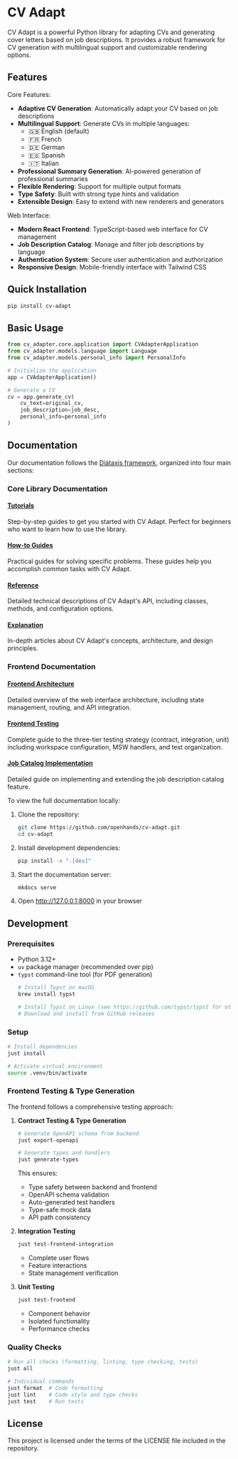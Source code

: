 # CV Adapt

CV Adapt is a powerful Python library for adapting CVs and generating cover letters based on job descriptions. It provides a robust framework for CV generation with multilingual support and customizable rendering options.

## Features

Core Features:
- **Adaptive CV Generation**: Automatically adapt your CV based on job descriptions
- **Multilingual Support**: Generate CVs in multiple languages:
    - 🇬🇧 English (default)
    - 🇫🇷 French
    - 🇩🇪 German
    - 🇪🇸 Spanish
    - 🇮🇹 Italian
- **Professional Summary Generation**: AI-powered generation of professional summaries
- **Flexible Rendering**: Support for multiple output formats
- **Type Safety**: Built with strong type hints and validation
- **Extensible Design**: Easy to extend with new renderers and generators

Web Interface:
- **Modern React Frontend**: TypeScript-based web interface for CV management
- **Job Description Catalog**: Manage and filter job descriptions by language
- **Authentication System**: Secure user authentication and authorization
- **Responsive Design**: Mobile-friendly interface with Tailwind CSS

## Quick Installation

```bash
pip install cv-adapt
```

## Basic Usage

```python
from cv_adapter.core.application import CVAdapterApplication
from cv_adapter.models.language import Language
from cv_adapter.models.personal_info import PersonalInfo

# Initialize the application
app = CVAdapterApplication()

# Generate a CV
cv = app.generate_cv(
    cv_text=original_cv,
    job_description=job_desc,
    personal_info=personal_info
)
```

## Documentation

Our documentation follows the [Diátaxis framework](https://diataxis.fr/), organized into four main sections:

### Core Library Documentation

#### [Tutorials](docs/tutorials/index.md)
Step-by-step guides to get you started with CV Adapt. Perfect for beginners who want to learn how to use the library.

#### [How-to Guides](docs/how-to/index.md)
Practical guides for solving specific problems. These guides help you accomplish common tasks with CV Adapt.

#### [Reference](docs/reference/index.md)
Detailed technical descriptions of CV Adapt's API, including classes, methods, and configuration options.

#### [Explanation](docs/explanation/index.md)
In-depth articles about CV Adapt's concepts, architecture, and design principles.

### Frontend Documentation

#### [Frontend Architecture](docs/explanation/frontend-architecture.md)
Detailed overview of the web interface architecture, including state management, routing, and API integration.

#### [Frontend Testing](docs/how-to/frontend-testing.md)
Complete guide to the three-tier testing strategy (contract, integration, unit) including workspace configuration, MSW handlers, and test organization.

#### [Job Catalog Implementation](docs/how-to/implement-job-catalog.md)
Detailed guide on implementing and extending the job description catalog feature.

To view the full documentation locally:

1. Clone the repository:
   ```bash
   git clone https://github.com/openhands/cv-adapt.git
   cd cv-adapt
   ```

2. Install development dependencies:
   ```bash
   pip install -e ".[dev]"
   ```

3. Start the documentation server:
   ```bash
   mkdocs serve
   ```

4. Open http://127.0.0.1:8000 in your browser

## Development

### Prerequisites
- Python 3.12+
- `uv` package manager (recommended over pip)
- `typst` command-line tool (for PDF generation)
  ```bash
  # Install Typst on macOS
  brew install typst

  # Install Typst on Linux (see https://github.com/typst/typst for other methods)
  # Download and install from GitHub releases
  ```

### Setup
```bash
# Install dependencies
just install

# Activate virtual environment
source .venv/bin/activate
```

### Frontend Testing & Type Generation

The frontend follows a comprehensive testing approach:

1. **Contract Testing & Type Generation**
   ```bash
   # Generate OpenAPI schema from backend
   just export-openapi

   # Generate types and handlers
   just generate-types
   ```
   This ensures:
   - Type safety between backend and frontend
   - OpenAPI schema validation
   - Auto-generated test handlers
   - Type-safe mock data
   - API path consistency

2. **Integration Testing**
   ```bash
   just test-frontend-integration
   ```
   - Complete user flows
   - Feature interactions
   - State management verification

3. **Unit Testing**
   ```bash
   just test-frontend
   ```
   - Component behavior
   - Isolated functionality
   - Performance checks

### Quality Checks
```bash
# Run all checks (formatting, linting, type checking, tests)
just all

# Individual commands
just format  # Code formatting
just lint    # Code style and type checks
just test    # Run tests
```

## License

This project is licensed under the terms of the LICENSE file included in the repository.
